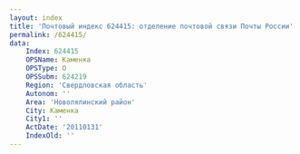 ```yaml
---
layout: index
title: 'Почтовый индекс 624415: отделение почтовой связи Почты России'
permalink: /624415/
data:
    Index: 624415
    OPSName: Каменка
    OPSType: О
    OPSSubm: 624219
    Region: 'Свердловская область'
    Autonom: ''
    Area: 'Новолялинский район'
    City: Каменка
    City1: ''
    ActDate: '20110131'
    IndexOld: ''
---
```

